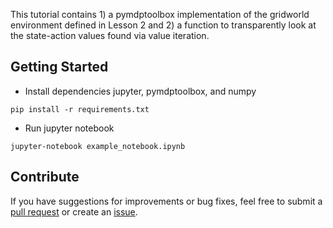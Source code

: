 This tutorial contains 1) a pymdptoolbox implementation of the gridworld environment defined in Lesson 2 and 2) a function to transparently look at the state-action values found via value iteration.

## Getting Started 

- Install dependencies jupyter, pymdptoolbox, and numpy

```
pip install -r requirements.txt
```

- Run jupyter notebook

```
jupyter-notebook example_notebook.ipynb
```

## Contribute

If you have suggestions for improvements or bug fixes, feel free to submit a [pull request](https://help.github.com/articles/creating-a-pull-request/) or create an [issue](https://github.com/rldm/rldm_tutorials/issues).
